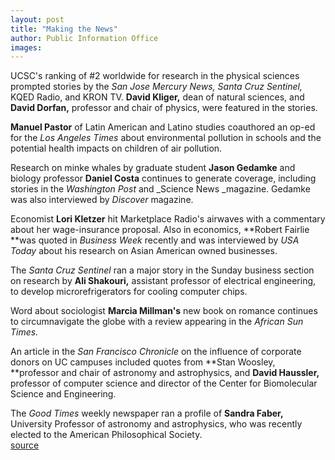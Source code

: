 ```yaml
---
layout: post
title: "Making the News"
author: Public Information Office
images:
---
```


UCSC's ranking of #2 worldwide for research in the physical sciences prompted stories by the _San Jose Mercury News, Santa Cruz Sentinel,_ KQED Radio, and KRON TV. **David Kliger,** dean of natural sciences, and **David Dorfan,** professor and chair of physics, were featured in the stories.

**Manuel Pastor** of Latin American and Latino studies coauthored an op-ed for the _Los Angeles Times_ about environmental pollution in schools and the potential health impacts on children of air pollution.  
  
Research on minke whales by graduate student **Jason Gedamke** and biology professor **Daniel Costa** continues to generate coverage, including stories in the _Washington Post_ and _Science News _magazine. Gedamke was also interviewed by _Discover_ magazine.

Economist **Lori Kletzer** hit Marketplace Radio's airwaves with a commentary about her wage-insurance proposal. Also in economics, **Robert Fairlie **was quoted in _Business Week_ recently and was interviewed by _USA Today_ about his research on Asian American owned businesses.  
  
The _Santa Cruz Sentinel_ ran a major story in the Sunday business section on research by **Ali Shakouri,** assistant professor of electrical engineering, to develop microrefrigerators for cooling computer chips.

Word about sociologist **Marcia Millman's** new book on romance continues to circumnavigate the globe with a review appearing in the _African Sun Times._   
  
An article in the _San Francisco Chronicle_ on the influence of corporate donors on UC campuses included quotes from **Stan Woosley, **professor and chair of astronomy and astrophysics, and **David Haussler,** professor of computer science and director of the Center for Biomolecular Science and Engineering.  
  
The _Good Times_ weekly newspaper ran a profile of **Sandra Faber,** University Professor of astronomy and astrophysics, who was recently elected to the American Philosophical Society.  
[source](http://www1.ucsc.edu/currents/01-02/07-09/makenews.html "Permalink to makenews")
